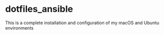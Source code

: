 # dotfiles_ansible
This is a complete installation and configuration of my macOS and Ubuntu environments
